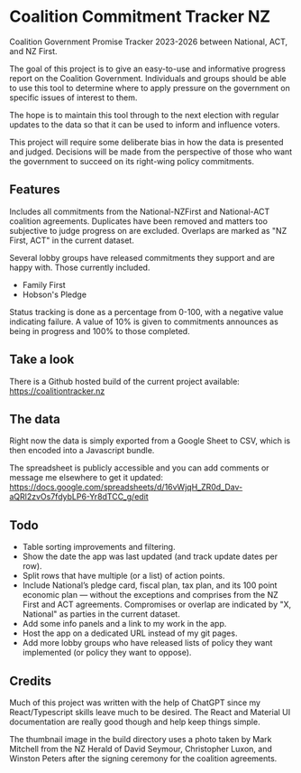 # Coalition Commitment Tracker NZ
Coalition Government Promise Tracker 2023-2026 between National, ACT, and NZ First.

The goal of this project is to give an easy-to-use and informative progress report on the Coalition Government. Individuals and groups should be able to use this tool to determine where to apply pressure on the government on specific issues of interest to them.

The hope is to maintain this tool through to the next election with regular updates to the data so that it can be used to inform and influence voters.

This project will require some deliberate bias in how the data is presented and judged. Decisions will be made from the perspective of those who want the government to succeed on its right-wing policy commitments.

## Features
Includes all commitments from the National-NZFirst and National-ACT coalition agreements. Duplicates have been removed and matters too subjective to judge progress on are excluded. Overlaps are marked as "NZ First, ACT" in the current dataset.

Several lobby groups have released commitments they support and are happy with. Those currently included.
* Family First
* Hobson's Pledge

Status tracking is done as a percentage from 0-100, with a negative value indicating failure. A value of 10% is given to commitments announces as being in progress and 100% to those completed.

## Take a look
There is a Github hosted build of the current project available: https://coalitiontracker.nz

## The data

Right now the data is simply exported from a Google Sheet to CSV, which is then encoded into a Javascript bundle.

The spreadsheet is publicly accessible and you can add comments or message me elsewhere to get it updated: https://docs.google.com/spreadsheets/d/16vWjqH_ZR0d_Dav-aQRl2zvOs7fdybLP6-Yr8dTCC_g/edit

## Todo
* Table sorting improvements and filtering.
* Show the date the app was last updated (and track update dates per row).
* Split rows that have multiple (or a list) of action points.
* Include National’s pledge card, fiscal plan, tax plan, and its 100 point economic plan — without the exceptions and comprises from the NZ First and ACT agreements. Compromises or overlap are indicated by "X, National" as parties in the current dataset.
* Add some info panels and a link to my work in the app.
* Host the app on a dedicated URL instead of my git pages.
* Add more lobby groups who have released lists of policy they want implemented (or policy they want to oppose).

## Credits

Much of this project was written with the help of ChatGPT since my React/Typescript skills leave much to be desired. The React and Material UI documentation are really good though and help keep things simple.

The thumbnail image in the build directory uses a photo taken by Mark Mitchell from the NZ Herald of David Seymour, Christopher Luxon, and Winston Peters after the signing ceremony for the coalition agreements.
